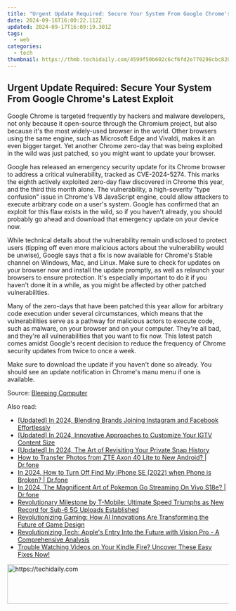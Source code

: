 ```yaml
---
title: "Urgent Update Required: Secure Your System From Google Chrome's Latest Exploit"
date: 2024-09-16T16:00:22.112Z
updated: 2024-09-17T16:09:19.301Z
tags:
  - web
categories:
  - tech
thumbnail: https://thmb.techidaily.com/4599f50b602c6cf6fd2e770298cbc820ac519a960550c4309b2e36a11fd875c9.jpg
---
```


## Urgent Update Required: Secure Your System From Google Chrome's Latest Exploit

Google Chrome is targeted frequently by hackers and malware developers, not only because it open-source through the Chromium project, but also because it's the most widely-used browser in the world. Other browsers using the same engine, such as Microsoft Edge and Vivaldi, makes it an even bigger target. Yet another Chrome zero-day that was being exploited in the wild was just patched, so you might want to update your browser.

 Google has released an emergency security update for its Chrome browser to address a critical vulnerability, tracked as CVE-2024-5274\. This marks the eighth actively exploited zero-day flaw discovered in Chrome this year, and the third this month alone. The vulnerability, a high-severity "type confusion" issue in Chrome's V8 JavaScript engine, could allow attackers to execute arbitrary code on a user's system. Google has confirmed that an exploit for this flaw exists in the wild, so if you haven't already, you should probably go ahead and download that emergency update on your device now.

 While technical details about the vulnerability remain undisclosed to protect users (tipping off even more malicious actors about the vulnerability would be unwise), Google says that a fix is now available for Chrome's Stable channel on Windows, Mac, and Linux. Make sure to check for updates on your browser now and install the update promptly, as well as relaunch your browsers to ensure protection. It's especially important to do it if you haven't done it in a while, as you might be affected by other patched vulnerabilities.

 Many of the zero-days that have been patched this year allow for arbitrary code execution under several circumstances, which means that the vulnerabilities serve as a pathway for malicious actors to execute code, such as malware, on your browser and on your computer. They're all bad, and they're all vulnerabilities that you want to fix now. This latest patch comes amidst Google's recent decision to reduce the frequency of Chrome security updates from twice to once a week.

 Make sure to download the update if you haven't done so already. You should see an update notification in Chrome's manu menu if one is available.

 Source: [Bleeping Computer](https://www.bleepingcomputer.com/news/security/google-fixes-eighth-actively-exploited-chrome-zero-day-this-year/)

<ins class="adsbygoogle"
     style="display:block"
     data-ad-format="autorelaxed"
     data-ad-client="ca-pub-7571918770474297"
     data-ad-slot="1223367746"></ins>

<ins class="adsbygoogle"
     style="display:block"
     data-ad-client="ca-pub-7571918770474297"
     data-ad-slot="8358498916"
     data-ad-format="auto"
     data-full-width-responsive="true"></ins>

<span class="atpl-alsoreadstyle">Also read:</span>
<div><ul>
<li><a href="https://instagram-clips.techidaily.com/updated-in-2024-blending-brands-joining-instagram-and-facebook-effortlessly/"><u>[Updated] In 2024, Blending Brands Joining Instagram and Facebook Effortlessly</u></a></li>
<li><a href="https://instagram-videos.techidaily.com/updated-in-2024-innovative-approaches-to-customize-your-igtv-content-size/"><u>[Updated] In 2024, Innovative Approaches to Customize Your IGTV Content Size</u></a></li>
<li><a href="https://snapchat-videos.techidaily.com/updated-in-2024-the-art-of-revisiting-your-private-snap-history/"><u>[Updated] In 2024, The Art of Revisiting Your Private Snap History</u></a></li>
<li><a href="https://android-transfer.techidaily.com/how-to-transfer-photos-from-zte-axon-40-lite-to-new-android-drfone-by-drfone-transfer-from-android-transfer-from-android/"><u>How to Transfer Photos from ZTE Axon 40 Lite to New Android? | Dr.fone</u></a></li>
<li><a href="https://iphone-unlock.techidaily.com/in-2024-how-to-turn-off-find-my-iphone-se-2022-when-phone-is-broken-drfone-by-drfone-ios/"><u>In 2024, How to Turn Off Find My iPhone SE (2022) when Phone is Broken? | Dr.fone</u></a></li>
<li><a href="https://change-location.techidaily.com/in-2024-the-magnificent-art-of-pokemon-go-streaming-on-vivo-s18e-drfone-by-drfone-virtual-android/"><u>In 2024, The Magnificent Art of Pokemon Go Streaming On Vivo S18e? | Dr.fone</u></a></li>
<li><a href="https://some-tips.techidaily.com/revolutionary-milestone-by-t-mobile-ultimate-speed-triumphs-as-new-record-for-sub-6-5g-uploads-established/"><u>Revolutionary Milestone by T-Mobile: Ultimate Speed Triumphs as New Record for Sub-6 5G Uploads Established</u></a></li>
<li><a href="https://some-tips.techidaily.com/revolutionizing-gaming-how-ai-innovations-are-transforming-the-future-of-game-design/"><u>Revolutionizing Gaming: How AI Innovations Are Transforming the Future of Game Design</u></a></li>
<li><a href="https://some-tips.techidaily.com/revolutionizing-tech-apples-entry-into-the-future-with-vision-pro-a-comprehensive-analysis/"><u>Revolutionizing Tech: Apple's Entry Into the Future with Vision Pro - A Comprehensive Analysis</u></a></li>
<li><a href="https://discover-awesome.techidaily.com/trouble-watching-videos-on-your-kindle-fire-uncover-these-easy-fixes-now/"><u>Trouble Watching Videos on Your Kindle Fire? Uncover These Easy Fixes Now!</u></a></li>
</ul></div>

<!-- affiliate ads begin -->
<a href="https://appsumo.8odi.net/c/5597632/2123738/7443" target="_top" id="2123738">
  <img src="//a.impactradius-go.com/display-ad/7443-2123738" border="0" alt="https://techidaily.com" width="600" height="90"/>
</a>
<img height="0" width="0" src="https://appsumo.8odi.net/i/5597632/2123738/7443" style="position:absolute;visibility:hidden;" border="0" />
<!-- affiliate ads end -->

